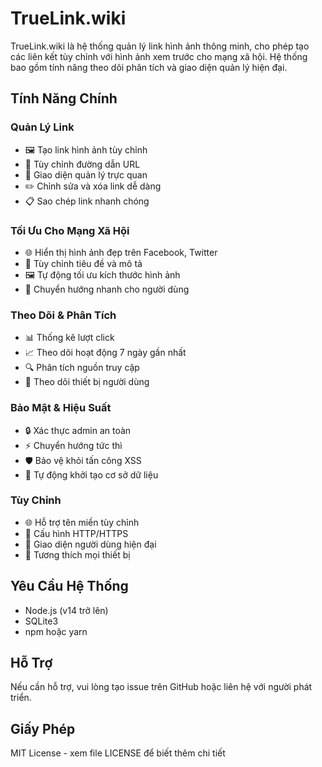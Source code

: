 # TrueLink.wiki

TrueLink.wiki là hệ thống quản lý link hình ảnh thông minh, cho phép tạo các liên kết tùy chỉnh với hình ảnh xem trước cho mạng xã hội. Hệ thống bao gồm tính năng theo dõi phân tích và giao diện quản lý hiện đại.

## Tính Năng Chính

### Quản Lý Link
- 🖼️ Tạo link hình ảnh tùy chỉnh
- 🔗 Tùy chỉnh đường dẫn URL
- 📱 Giao diện quản lý trực quan
- ✏️ Chỉnh sửa và xóa link dễ dàng
- 📋 Sao chép link nhanh chóng

### Tối Ưu Cho Mạng Xã Hội
- 🌐 Hiển thị hình ảnh đẹp trên Facebook, Twitter
- 📝 Tùy chỉnh tiêu đề và mô tả
- 🖼️ Tự động tối ưu kích thước hình ảnh
- 🚀 Chuyển hướng nhanh cho người dùng

### Theo Dõi & Phân Tích
- 📊 Thống kê lượt click
- 📈 Theo dõi hoạt động 7 ngày gần nhất
- 🔍 Phân tích nguồn truy cập
- 📱 Theo dõi thiết bị người dùng

### Bảo Mật & Hiệu Suất
- 🔒 Xác thực admin an toàn
- ⚡ Chuyển hướng tức thì
- 🛡️ Bảo vệ khỏi tấn công XSS
- 🔄 Tự động khởi tạo cơ sở dữ liệu

### Tùy Chỉnh
- 🌐 Hỗ trợ tên miền tùy chỉnh
- 🔐 Cấu hình HTTP/HTTPS
- 🎨 Giao diện người dùng hiện đại
- 📱 Tương thích mọi thiết bị

## Yêu Cầu Hệ Thống

- Node.js (v14 trở lên)
- SQLite3
- npm hoặc yarn

## Hỗ Trợ

Nếu cần hỗ trợ, vui lòng tạo issue trên GitHub hoặc liên hệ với người phát triển.

## Giấy Phép

MIT License - xem file LICENSE để biết thêm chi tiết 